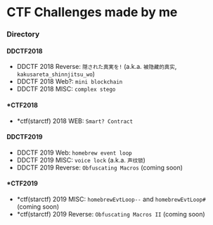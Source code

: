 # CTF Challenges made by me

### Directory

#### DDCTF2018
- DDCTF 2018 Reverse: `隠された真実を!` (a.k.a. `被隐藏的真实`, `kakusareta_shinnjitsu_wo`)
- DDCTF 2018 Web?: `mini blockchain`
- DDCTF 2018 MISC: `complex stego`

#### *CTF2018
- *ctf(starctf) 2018 WEB: `Smart? Contract`

#### DDCTF2019
- DDCTF 2019 Web: `homebrew event loop`
- DDCTF 2019 MISC: `voice lock` (a.k.a. `声纹锁`)
- DDCTF 2019 Reverse: `Obfuscating Macros` (coming soon)

#### *CTF2019
- *ctf(starctf) 2019 MISC: `homebrewEvtLoop--` and `homebrewEvtLoop#` (coming soon)
- *ctf(starctf) 2019 Reverse: `Obfuscating Macros II` (coming soon)

